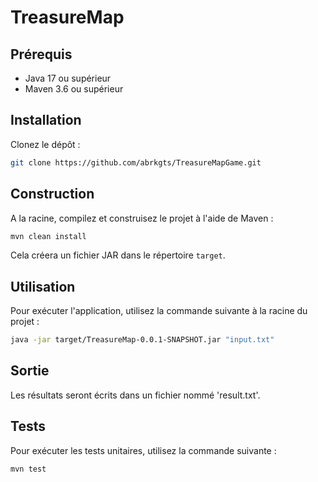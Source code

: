 # TreasureMap

## Prérequis

- Java 17 ou supérieur
- Maven 3.6 ou supérieur

## Installation

Clonez le dépôt :

```sh
git clone https://github.com/abrkgts/TreasureMapGame.git
```

## Construction

A la racine, compilez et construisez le projet à l'aide de Maven :

```sh
mvn clean install
```

Cela créera un fichier JAR dans le répertoire `target`.

## Utilisation

Pour exécuter l'application, utilisez la commande suivante à la racine du projet :

```sh
java -jar target/TreasureMap-0.0.1-SNAPSHOT.jar "input.txt"
```

## Sortie

Les résultats seront écrits dans un fichier nommé 'result.txt'.

## Tests

Pour exécuter les tests unitaires, utilisez la commande suivante :

```sh
mvn test
```
